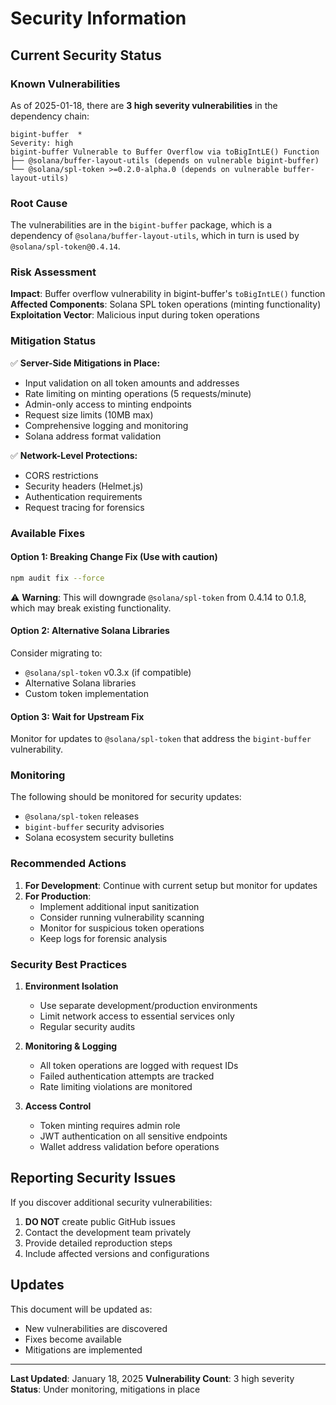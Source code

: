 # Security Information

## Current Security Status

### Known Vulnerabilities

As of 2025-01-18, there are **3 high severity vulnerabilities** in the dependency chain:

```
bigint-buffer  *
Severity: high
bigint-buffer Vulnerable to Buffer Overflow via toBigIntLE() Function
├── @solana/buffer-layout-utils (depends on vulnerable bigint-buffer)
└── @solana/spl-token >=0.2.0-alpha.0 (depends on vulnerable buffer-layout-utils)
```

### Root Cause

The vulnerabilities are in the `bigint-buffer` package, which is a dependency of `@solana/buffer-layout-utils`, which in turn is used by `@solana/spl-token@0.4.14`.

### Risk Assessment

**Impact**: Buffer overflow vulnerability in bigint-buffer's `toBigIntLE()` function
**Affected Components**: Solana SPL token operations (minting functionality)
**Exploitation Vector**: Malicious input during token operations

### Mitigation Status

✅ **Server-Side Mitigations in Place:**
- Input validation on all token amounts and addresses
- Rate limiting on minting operations (5 requests/minute)
- Admin-only access to minting endpoints
- Request size limits (10MB max)
- Comprehensive logging and monitoring
- Solana address format validation

✅ **Network-Level Protections:**
- CORS restrictions
- Security headers (Helmet.js)
- Authentication requirements
- Request tracing for forensics

### Available Fixes

#### Option 1: Breaking Change Fix (Use with caution)
```bash
npm audit fix --force
```
⚠️ **Warning**: This will downgrade `@solana/spl-token` from 0.4.14 to 0.1.8, which may break existing functionality.

#### Option 2: Alternative Solana Libraries
Consider migrating to:
- `@solana/spl-token` v0.3.x (if compatible)
- Alternative Solana libraries
- Custom token implementation

#### Option 3: Wait for Upstream Fix
Monitor for updates to `@solana/spl-token` that address the `bigint-buffer` vulnerability.

### Monitoring

The following should be monitored for security updates:
- `@solana/spl-token` releases
- `bigint-buffer` security advisories
- Solana ecosystem security bulletins

### Recommended Actions

1. **For Development**: Continue with current setup but monitor for updates
2. **For Production**: 
   - Implement additional input sanitization
   - Consider running vulnerability scanning
   - Monitor for suspicious token operations
   - Keep logs for forensic analysis

### Security Best Practices

1. **Environment Isolation**
   - Use separate development/production environments
   - Limit network access to essential services only
   - Regular security audits

2. **Monitoring & Logging**
   - All token operations are logged with request IDs
   - Failed authentication attempts are tracked
   - Rate limiting violations are monitored

3. **Access Control**
   - Token minting requires admin role
   - JWT authentication on all sensitive endpoints
   - Wallet address validation before operations

## Reporting Security Issues

If you discover additional security vulnerabilities:

1. **DO NOT** create public GitHub issues
2. Contact the development team privately
3. Provide detailed reproduction steps
4. Include affected versions and configurations

## Updates

This document will be updated as:
- New vulnerabilities are discovered
- Fixes become available
- Mitigations are implemented

---

**Last Updated**: January 18, 2025
**Vulnerability Count**: 3 high severity
**Status**: Under monitoring, mitigations in place